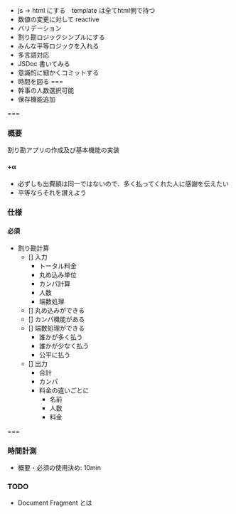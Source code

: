 * js → html にする　template は全てhtml側で持つ
* 数値の変更に対して reactive 
* バリデーション
* 割り勘ロジックシンプルにする
* みんな平等ロジックを入れる
* 多言語対応
* JSDoc 書いてみる
* 意識的に細かくコミットする
* 時間を図る
===
* 幹事の人数選択可能
* 保存機能追加


===

### 概要
割り勘アプリの作成及び基本機能の実装

#### +α
* 必ずしも出費額は同一ではないので、多く払ってくれた人に感謝を伝えたい
* 平等ならそれを讃えよう

### 仕様　
#### 必須
* 割り勘計算
  - [] 入力
    * トータル料金
    * 丸め込み単位
    * カンパ計算
    * 人数
    * 端数処理
  - [] 丸め込みができる
  - [] カンパ機能がある
  - [] 端数処理ができる
    * 誰かが多く払う
    * 誰かが少なく払う
    * 公平に払う
  - [] 出力
    * 合計
    * カンパ
    * 料金の違いごとに
      * 名前
      * 人数
      * 料金


===
### 時間計測
* 概要・必須の使用決め: 10min

### TODO
* Document Fragment とは